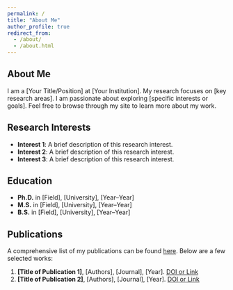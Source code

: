 ```yaml
---
permalink: /
title: "About Me"
author_profile: true
redirect_from: 
  - /about/
  - /about.html
---
```


## About Me
I am a [Your Title/Position] at [Your Institution]. My research focuses on [key research areas]. I am passionate about exploring [specific interests or goals]. Feel free to browse through my site to learn more about my work.

## Research Interests
- **Interest 1**: A brief description of this research interest.
- **Interest 2**: A brief description of this research interest.
- **Interest 3**: A brief description of this research interest.

## Education
- **Ph.D.** in [Field], [University], [Year–Year]
- **M.S.** in [Field], [University], [Year–Year]
- **B.S.** in [Field], [University], [Year–Year]

## Publications
A comprehensive list of my publications can be found [here](/cv/). Below are a few selected works:
1. **[Title of Publication 1]**, [Authors], [Journal], [Year]. [DOI or Link](#)
2. **[Title of Publication 2]**, [Authors], [Journal], [Year]. [DOI or Link](#)
